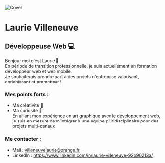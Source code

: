 ![Cover](https://github.com/Laurie24/Laurie24/blob/master/img/background.png)
# Laurie Villeneuve <br>
## Développeuse Web 💻

Bonjour moi c'est Laurie 👋  
En période de transition professionnelle, je suis actuellement en formation développeur web et web mobile. <br>
Je souhaiterais prendre part à des projets d'entreprise valorisant, enrichissant et prometteur ! 

### Mes points forts : 
* Ma créativité 🎨
* Ma curiosité 👀 <br>
En alliant mon expérience en art graphique avec le développement web, je suis en mesure de m’intégrer à une équipe pluridisciplinaire pour des projets multi-canaux. 

### Me contacter :
* Mail : villeneuvelaurie@orange.fr
* Linkedln : https://www.linkedin.com/in/laurie-villeneuve-92b90213a/





